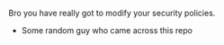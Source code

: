 

Bro you have really got to modify your security policies. 

- Some random guy who came across this repo
